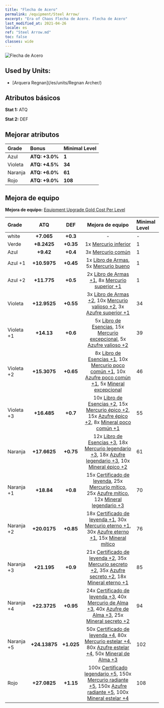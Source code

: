 ```yaml
---
title: "Flecha de Acero"
permalink: /equipment/Steel Arrow/
excerpt: "Era of Chaos Flecha de Acero. Flecha de Acero"
last_modified_at: 2021-04-26
locale: es
ref: "Steel Arrow.md"
toc: false
classes: wide
---
```


  ![Flecha de Acero](/images/e/e_99023.png)

## Used by Units:

* [Arquera Regnan](/es/units/Regnan Archer/) 


## Atributos básicos
 **Stat 1:** ATQ

 **Stat 2:** DEF

## Mejorar atributos

  |     Grade    |   Bonus | Minimal Level | 
  |:-------------|:--------|:--------------| 
  | Azul | **ATQ: +3.0%** | **1** | 
  | Violeta | **ATQ: +4.5%** | **34** | 
  | Naranja | **ATQ: +6.0%** | **61** | 
  | Rojo | **ATQ: +9.0%** | **108** | 


## Mejora de equipo
 **Mejora de equipo:** [Equipment Upgrade Gold Cost Per Level](/equipment/EquipmentUpgradeCostPerLevel/) 

  |          Grade      | ATQ | DEF | Mejora de equipo | Minimal Level |
  |:--------------------|:---------:|:---------:|:----------------:|:--------------|
  | white | **+7.065** | **+0.3** | - | - |
  | Verde | **+8.2425** | **+0.35** | 1x [Mercurio inferior](/ItemsES/mat_2/) | 1 |
  | Azul | **+9.42** | **+0.4** | 3x [Mercurio común](/ItemsES/mat_8/) | 1 |
  | Azul +1 | **+10.5975** | **+0.45** | 1x [Libro de Armas](/ItemsES/mat_18/), 5x [Mercurio bueno](/ItemsES/mat_14/) | 1 |
  | Azul +2 | **+11.775** | **+0.5** | 2x [Libro de Armas +1](/ItemsES/mat_25/), 8x [Mercurio superior +1](/ItemsES/mat_21/) | 1 |
  | Violeta | **+12.9525** | **+0.55** | 3x [Libro de Armas +2](/ItemsES/mat_32/), 10x [Mercurio valioso +2](/ItemsES/mat_28/), 3x [Azufre superior +1](/ItemsES/mat_22/) | 34 |
  | Violeta +1 | **+14.13** | **+0.6** | 5x [Libro de Esencias](/ItemsES/mat_39/), 15x [Mercurio excepcional](/ItemsES/mat_35/), 5x [Azufre valioso +2](/ItemsES/mat_29/) | 39 |
  | Violeta +2 | **+15.3075** | **+0.65** | 8x [Libro de Esencias +1](/ItemsES/mat_46/), 10x [Mercurio poco común +1](/ItemsES/mat_42/), 10x [Azufre poco común +1](/ItemsES/mat_43/), 5x [Mineral excepcional](/ItemsES/mat_33/) | 46 |
  | Violeta +3 | **+16.485** | **+0.7** | 10x [Libro de Esencias +2](/ItemsES/mat_53/), 15x [Mercurio épico +2](/ItemsES/mat_49/), 15x [Azufre épico +2](/ItemsES/mat_50/), 8x [Mineral poco común +1](/ItemsES/mat_40/) | 55 |
  | Naranja | **+17.6625** | **+0.75** | 12x [Libro de Esencias +3](/ItemsES/mat_60/), 18x [Mercurio legendario +3](/ItemsES/mat_56/), 18x [Azufre legendario +3](/ItemsES/mat_57/), 10x [Mineral épico +2](/ItemsES/mat_47/) | 61 |
  | Naranja +1 | **+18.84** | **+0.8** | 15x [Certificado de leyenda](/ItemsES/mat_67/), 25x [Mercurio mítico](/ItemsES/mat_63/), 25x [Azufre mítico](/ItemsES/mat_64/), 12x [Mineral legendario +3](/ItemsES/mat_54/) | 70 |
  | Naranja +2 | **+20.0175** | **+0.85** | 18x [Certificado de leyenda +1](/ItemsES/mat_74/), 30x [Mercurio eterno +1](/ItemsES/mat_70/), 30x [Azufre eterno +1](/ItemsES/mat_71/), 15x [Mineral mítico](/ItemsES/mat_61/) | 76 |
  | Naranja +3 | **+21.195** | **+0.9** | 21x [Certificado de leyenda +2](/ItemsES/mat_81/), 35x [Mercurio secreto +2](/ItemsES/mat_77/), 35x [Azufre secreto +2](/ItemsES/mat_78/), 18x [Mineral eterno +1](/ItemsES/mat_68/) | 85 |
  | Naranja +4 | **+22.3725** | **+0.95** | 24x [Certificado de leyenda +3](/ItemsES/mat_88/), 40x [Mercurio de Alma +3](/ItemsES/mat_84/), 40x [Azufre de Alma +3](/ItemsES/mat_85/), 25x [Mineral secreto +2](/ItemsES/mat_75/) | 94 |
  | Naranja +5 | **+24.13875** | **+1.025** | 50x [Certificado de leyenda +4](/ItemsES/mat_95/), 80x [Mercurio estelar +4](/ItemsES/mat_91/), 80x [Azufre estelar +4](/ItemsES/mat_92/), 50x [Mineral de Alma +3](/ItemsES/mat_82/) | 102 |
  | Rojo | **+27.0825** | **+1.15** | 100x [Certificado legendario +5](/ItemsES/mat_102/), 150x [Mercurio radiante +5](/ItemsES/mat_98/), 150x [Azufre radiante +5](/ItemsES/mat_99/), 100x [Mineral estelar +4](/ItemsES/mat_89/) | 108 |

